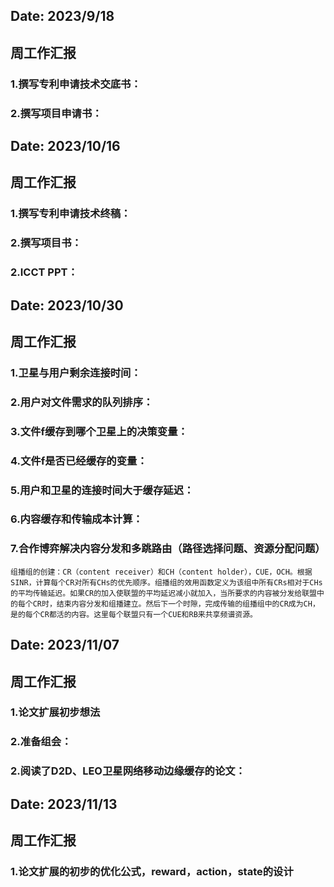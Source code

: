 ## Date: 2023/9/18
## 周工作汇报
### 1.撰写专利申请技术交底书：
### 2.撰写项目申请书：

## Date: 2023/10/16
## 周工作汇报
### 1.撰写专利申请技术终稿：
### 2.撰写项目书：
### 2.ICCT PPT：

## Date: 2023/10/30
## 周工作汇报
### 1.卫星与用户剩余连接时间：
### 2.用户对文件需求的队列排序：
### 3.文件f缓存到哪个卫星上的决策变量：
### 4.文件f是否已经缓存的变量：
### 5.用户和卫星的连接时间大于缓存延迟：
### 6.内容缓存和传输成本计算：
### 7.合作博弈解决内容分发和多跳路由（路径选择问题、资源分配问题）
    组播组的创建：CR（content receiver）和CH（content holder），CUE，OCH。根据SINR，计算每个CR对所有CHs的优先顺序。组播组的效用函数定义为该组中所有CRs相对于CHs的平均传输延迟。如果CR的加入使联盟的平均延迟减小就加入，当所要求的内容被分发给联盟中的每个CR时，结束内容分发和组播建立。然后下一个时隙，完成传输的组播组中的CR成为CH，是的每个CR都活的内容。这里每个联盟只有一个CUE和RB来共享频谱资源。

## Date: 2023/11/07
## 周工作汇报
### 1.论文扩展初步想法
### 2.准备组会：
### 2.阅读了D2D、LEO卫星网络移动边缘缓存的论文：


## Date: 2023/11/13
## 周工作汇报
### 1.论文扩展的初步的优化公式，reward，action，state的设计

